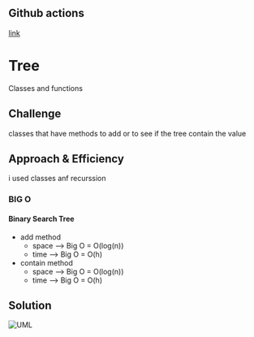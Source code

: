 ## Github actions
[link](https://github.com/ruwaid-401-advanced-javascript/data-structures-and-algorithms/pull/15/checks)

# Tree

Classes and functions

## Challenge

classes that have methods to add or to see if the tree contain the value

## Approach & Efficiency

i used classes anf recurssion
### BIG O
#### Binary Search Tree 
* add method
  * space --> Big O = O(log(n)) 
  * time --> Big O = O(h) 
* contain method
  * space --> Big O = O(log(n)) 
  * time --> Big O = O(h) 


## Solution

![UML](../../assets/binary-search-tree.jpeg)